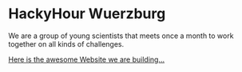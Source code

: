 # HackyHour Wuerzburg
We are a group of young scientists that meets once a month to work together on all kinds of challenges.

[Here is the awesome Website we are building...](http://hackyhour.github.io/Wuerzburg/)
